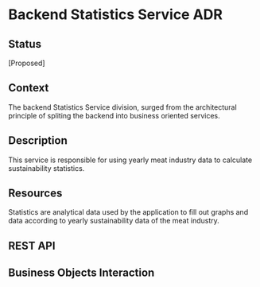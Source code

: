 # Backend Statistics Service ADR

## Status

[Proposed]

## Context

The backend Statistics Service division, surged from the architectural principle of spliting the backend into business oriented services. 

## Description

This service is responsible for using yearly meat industry data to calculate sustainability statistics.

## Resources

Statistics are analytical data used by the application to fill out graphs and data according to yearly sustainability data of the meat industry.

## REST API

## Business Objects Interaction